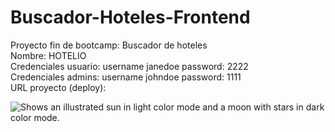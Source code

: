 # Buscador-Hoteles-Frontend

Proyecto fin de bootcamp: Buscador de hoteles <br>
Nombre: HOTELIO <br>
Credenciales usuario: username janedoe password: 2222 <br>
Credenciales admins: username johndoe password: 1111 <br>
URL proyecto (deploy): 


<picture>
  <source media="(prefers-color-scheme: dark)" srcset="https://media.istockphoto.com/photos/canada-picture-id481467344?k=20&m=481467344&s=612x612&w=0&h=es9FPGmCY9byGew56Wy6ljIj97x4uIK0ZWa-WwkfBeY=">
  <source media="(prefers-color-scheme: light)" srcset="https://user-images.githubusercontent.com/25423296/163456779-a8556205-d0a5-45e2-ac17-42d089e3c3f8.png">
  <img alt="Shows an illustrated sun in light color mode and a moon with stars in dark color mode." src="https://user-images.githubusercontent.com/25423296/163456779-a8556205-d0a5-45e2-ac17-42d089e3c3f8.png">
</picture>


